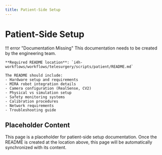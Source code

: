 ```yaml
---
title: Patient-Side Setup
---
```


# Patient-Side Setup

!!! error "Documentation Missing"
    This documentation needs to be created by the engineering team.
    
    **Required README location**: `i4h-workflows/workflows/telesurgery/scripts/patient/README.md`
    
    The README should include:
    - Hardware setup and requirements
    - MIRA robot integration details
    - Camera configuration (RealSense, CV2)
    - Physical vs simulation setup
    - Safety monitoring systems
    - Calibration procedures
    - Network requirements
    - Troubleshooting guide

## Placeholder Content

This page is a placeholder for patient-side setup documentation. Once the README is created at the location above, this page will be automatically synchronized with its content.